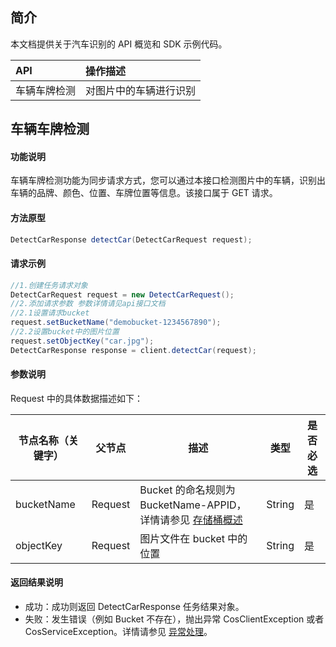 ## 简介

本文档提供关于汽车识别的 API 概览和 SDK 示例代码。

| API                                                          | 操作描述                   |
| :----------------------------------------------------------- | :------------------------- |
|车辆车牌检测 | 对图片中的车辆进行识别   |


## 车辆车牌检测

#### 功能说明

车辆车牌检测功能为同步请求方式，您可以通过本接口检测图片中的车辆，识别出车辆的品牌、颜色、位置、车牌位置等信息。该接口属于 GET 请求。

#### 方法原型

```java
DetectCarResponse detectCar(DetectCarRequest request);
```

#### 请求示例

```java
//1.创建任务请求对象
DetectCarRequest request = new DetectCarRequest();
//2.添加请求参数 参数详情请见api接口文档
//2.1设置请求bucket
request.setBucketName("demobucket-1234567890");
//2.2设置bucket中的图片位置
request.setObjectKey("car.jpg");
DetectCarResponse response = client.detectCar(request);
```


#### 参数说明

Request 中的具体数据描述如下：

| 节点名称（关键字） | 父节点  | 描述                                                     | 类型      | 是否必选 |
| ------------------ | ------- | -------------------------------------------------------- | --------- | ---- |
| bucketName | Request |Bucket 的命名规则为 BucketName-APPID，详情请参见 [存储桶概述](https://intl.cloud.tencent.com/document/product/436/13312) | String |是|
| objectKey | Request | 图片文件在 bucket 中的位置 | String    | 是   |

#### 返回结果说明

- 成功：成功则返回 DetectCarResponse 任务结果对象。
- 失败：发生错误（例如 Bucket 不存在），抛出异常 CosClientException 或者 CosServiceException。详情请参见 [异常处理](https://intl.cloud.tencent.com/document/product/436/31537)。
